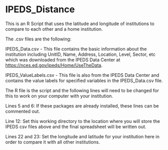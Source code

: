 # IPEDS_Distance
This is an R Script that uses the latitude and longitude of institutions to compare to each other and a home institution.

The .csv files are the following:

IPEDS_Data.csv - This file contains the basic information about the institution including UnitID, Name, Address, Location, Level, Sector, etc which was downloaded from the IPEDS Data Center at https://nces.ed.gov/ipeds/Home/UseTheData.

IPEDS_ValueLabels.csv - This file is also from the IPEDS Data Center and contains the value labels for specified variables in the IPEDS_Data.csv file.

The R file is the script and the following lines will need to be changed for this to work on your computer with your institution.

Lines 5 and 6: If these packages are already installed, these lines can be commented out.

Line 12: Set this working directory to the location where you will store the IPEDS csv files above and the final spreadsheet will be written out.

Lines 22 and 23: Set the longitude and latitude for your institution here in order to compare it with all other institutions.

